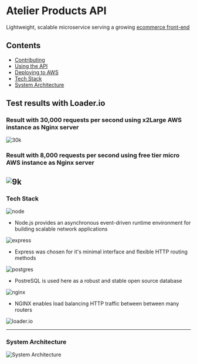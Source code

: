 # Atelier Products API

Lightweight, scalable microservice serving a growing [ecommerce front-end](https://github.com/FEC-Athena/Front-End-Capstone)

## Contents

- [Contributing](CONTRIBUTING.md)
- [Using the API](docs/API-usage.md)
- [Deploying to AWS](docs/Deployment.md)
- [Tech Stack](#tech-stack)
- [System Architecture](#system-architecture)

## Test results with Loader.io

### Result with 30,000 requests per second using x2Large AWS instance as Nginx server
![30k](https://res.cloudinary.com/de6ct75k5/image/upload/v1631389740/30k_tmaaj5.png)

### Result with 8,000 requests per second using free tier micro AWS instance as Nginx server
![9k](https://res.cloudinary.com/de6ct75k5/image/upload/v1631389739/8k_myfncq.png)
---

### Tech Stack

![node](https://www.vectorlogo.zone/logos/nodejs/nodejs-ar21.svg)

- Node.js provides an asynchronous event-driven runtime environment for building scalable network applications

![express](https://www.vectorlogo.zone/logos/expressjs/expressjs-ar21.svg)

- Express was chosen for it's minimal interface and flexible HTTP routing methods

![postgres](https://www.vectorlogo.zone/logos/postgresql/postgresql-ar21.svg)

- PostreSQL is used here as a robust and stable open source database

![nginx](https://www.vectorlogo.zone/logos/nginx/nginx-ar21.svg)

- NGINX enables load balancing HTTP traffic between between many routers

![loader.io](https://res.cloudinary.com/de6ct75k5/image/upload/c_thumb,w_200,g_face/v1631389510/Screen_Shot_2021-09-11_at_12.44.56_PM_oy7do5.png)

---

### System Architecture

![System Architecture](https://res.cloudinary.com/de6ct75k5/image/upload/v1631389166/Screen_Shot_2021-09-11_at_12.39.09_PM_moiuqf.png)
